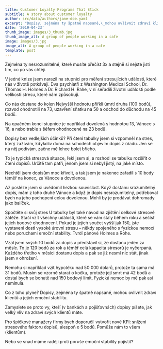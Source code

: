 ```yaml
---
title: Customer Loyalty Programs That Stick
subtitle: A story about customer loyalty
author: src/data/authors/jane-doe.yaml
excerpt: "Dopisy, zejména ty špatně napsané,\_mohou ovlivnit zdraví klientů\_a jejich\_emoční stabilitu. Zamyslete se proto vy, kteří (v bankách a pojišťovnách) dopisy píšete, jak\_velký vliv na zdraví svých klientů máte."
date: '2019-04-23'
thumb_image: images/3_thumb.jpg
thumb_image_alt: A group of people working in a cafe
image: images/3.jpg
image_alt: A group of people working in a cafe
template: post
---
```

Zejména ty nesrozumitelné, které musíte přečíst 3x a stejně si nejste jisti tím, co po vás chtějí.

V jedné knize jsem narazil na stupnici pro měření stresujících událostí, které nás v životě potkávají. Dva psychiatři z Washington Medical School, Dr. Thomas H. Holmes a Dr. Richard H. Rahe, v ní seřadili životní události podle velikosti stresu, které nám způsobují.

Co nás dostane do kolen
Nejvyšší hodnotu přiřkli úmrtí druha (100 bodů), rozvod ohodnotili na 73, uzavření sňatku na 50 a odchod do důchodu na 45 bodů.

Na opačném konci stupnice je například dovolená s hodnotou 13, Vánoce s 16, a nebo trable s šéfem ohodnocené na 23 bodů.

Dopisy bez vedlejších účinků?
Při čtení tabulky jsem si vzpomněl na stres, který zažívám, kdykoliv doma na schodech objevím dopis z úřadu.  Jen se na něj podívám, začne mě lehce bolet břicho.

To je typická stresová situace, řekl jsem si, a rozhodl se tabulku rozšířit o čtení dopisů. Určitě tam patří, jenom jsem si nebyl jistý, na jaké místo.

Nechtěl jsem dopisům moc křivdit, a tak jsem je nakonec zařadil s 10 body téměř na konec, za Vánoce a dovolenou.

Až posléze jsem si uvědomil hezkou souvislost. Když dostanu srozumitelný dopis, mám z toho druhé Vánoce a když je dopis nesrozumitelný, potřeboval bych na jeho pochopení celou dovolenou. Mohli by je prodávat dohromady jako balíček.

Spočtěte si svůj stres
U tabulky byl také návod na zjištění celkové stresové zátěže. Stačí vzít všechny události, které se vám staly během roku a sečíst jejich bodové ohodnocení. Pokud je jejich součet vyšší jak 150, jste vystaveni dosti vysoké úrovni stresu – někdy spojeného s fyzickou nemocí nebo poruchami emoční stability. Tvrdí pánové Holmes a Rohe.

Vzal jsem svých 10 bodů za dopis a představil si, že dostanu jeden za měsíc. To je 120 bodů za rok a téměř celá kapacita stresorů je vyčerpaná. Každého třetího v měsíci dostanu dopis a pak se již nesmí nic stát, jinak jsem v ohrožení.

Nemohu si například vzít hypotéku nad 50 000 dolarů, protože ta sama má 31 bodů. Musím se vzorně starat o kočku, protože její smrt má 42 bodů a dostal bych se bohatě nad 150 bodový limit. Fyzická nemoc by mě pak asi neminula.

Co z toho plyne?
Dopisy, zejména ty špatně napsané, mohou ovlivnit zdraví klientů a jejich emoční stabilitu.

Zamyslete se proto vy, kteří (v bankách a pojišťovnách) dopisy píšete, jak velký vliv na zdraví svých klientů máte.

Pro špičkové manažery firmy bych doporučil vytvořit nové KPI: snížení stresového faktoru dopisů, alespoň o 5 bodů. Pomůže nám to všem (klientům).

Nebo se snad máme raději proti poruše emoční stability pojistit?
